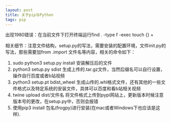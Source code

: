 ```yaml
---
layout: post
title: 关于pip与Python
tags: pip
---
```


出现1980错误：在当前文件下打开终端运行find . -type f -exec touch {} +

相关细节：注意文件结构，setup.py的写法，需要安装的配置环境，文件init.py的写法，那些需要加from .import 文件名等内容，相关的命令如下：

1. sudo python3 setup.py install 安装解压后的文件
2. python3 setup.py sdist 生成上传的.tar.gz文件，当然后缀名可以自行设置，操作自行百度或者b站视频
3. python3 setup.pt bdist_wheel 生成山传的.whl格式文件，还有其他的一些文件格式以及特定系统的安装文件，具体可以百度和看b站相关视频
4. twine upload dist/文件名 将文件格式上传到pypi网站上，更新版本时候注意版本号的更改，在setup.py中，否则会报错
5. 使用pip3 install 包名(frogpy)进行安装(在mac或者Windows下也应该是这样).
